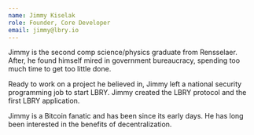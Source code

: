```yaml
---
name: Jimmy Kiselak
role: Founder, Core Developer
email: jimmy@lbry.io
---
```


Jimmy is the second comp science/physics graduate from Rensselaer. After, he found himself mired in government bureaucracy, spending too much time to get too little done.

Ready to work on a project he believed in, Jimmy left a national security programming job to start LBRY. Jimmy created the LBRY protocol and the first LBRY application.

Jimmy is a Bitcoin fanatic and has been since its early days. He has long been interested in the benefits of decentralization.

